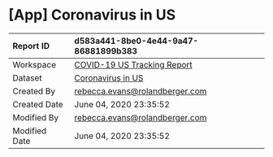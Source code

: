 



# [App] Coronavirus in US

|Report ID|d583a441-8be0-4e44-9a47-86881899b383|
| :--- | :--- |
|Workspace|[COVID-19 US Tracking Report](../Workspaces/COVID-19-US-Tracking-Report.md)|
|Dataset|[Coronavirus in US](../Datasets/Coronavirus-in-US.md)|
|Created By|rebecca.evans@rolandberger.com|
|Created Date|June 04, 2020 23:35:52|
|Modified By|rebecca.evans@rolandberger.com|
|Modified Date|June 04, 2020 23:35:52|
